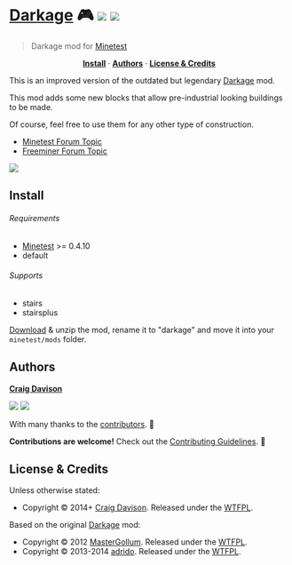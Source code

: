 # [Darkage](https://davison.io/minetest/darkage/) :video_game: [![](https://img.shields.io/travis/davisonio/darkage.svg?style=flat-square)](https://travis-ci.org/davisonio/darkage) [![](https://img.shields.io/gitter/room/davisonio/bacon.svg)](https://gitter.im/davisonio/bacon)

> Darkage mod for [Minetest](http://www.minetest.net)

<p align="center">
<b><a href="#install">Install</a></b>
·
<b><a href="#authors">Authors</a></b>
·
<b><a href="#license--credits">License & Credits</a></b>
</p>

This is an improved version of the outdated but legendary [Darkage](https://forum.minetest.net/viewtopic.php?f=11&t=3213) mod.

This mod adds some new blocks that allow pre-industrial looking buildings to be made.

Of course, feel free to use them for any other type of construction.

- [Minetest Forum Topic](https://forum.minetest.net/viewtopic.php?id=10063)
- [Freeminer Forum Topic](http://forum.freeminer.org/threads/darkage-improved-darkage.176/)

![](https://davison.io/assets/img/minetest-darkage-screenshot.png)

## Install

###### Requirements

- [Minetest](http://www.minetest.net) >= 0.4.10
- default

###### Supports

- stairs
- stairsplus

[Download](https://github.com/davisonio/darkage/archive/master.zip) & unzip the mod, rename it to "darkage" and move it into your `minetest/mods` folder.

## Authors

**[Craig Davison](https://davison.io)**

[![](https://img.shields.io/github/followers/davisonio.svg?style=social&label=Follow%20davisonio)](https://github.com/davisonio) [![](https://img.shields.io/twitter/follow/davisonio.svg?style=social)](https://twitter.com/davisonio)

With many thanks to the [contributors](https://github.com/davisonio/darkage/graphs/contributors). :clap:

**Contributions are welcome!** Check out the [Contributing Guidelines](https://github.com/davisonio/darkage/blob/master/CONTRIBUTING.md). :raised_hands:

## License & Credits

Unless otherwise stated:

- Copyright © 2014+ [Craig Davison](https://davison.io). Released under the [WTFPL](http://www.wtfpl.net/txt/copying/).

Based on the original [Darkage](https://forum.minetest.net/viewtopic.php?id=3213) mod:

- Copyright © 2012 [MasterGollum](https://forum.minetest.net/memberlist.php?mode=viewprofile&u=3104). Released under the [WTFPL](http://www.wtfpl.net/txt/copying/).
- Copyright © 2013-2014 [adrido](https://forum.minetest.net/memberlist.php?mode=viewprofile&u=3040). Released under the [WTFPL](http://www.wtfpl.net/txt/copying/).
